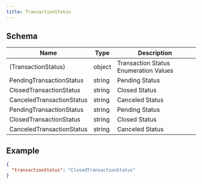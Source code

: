 ```yaml
---
title: TransactionStatus
---
```

## Schema

| Name | Type | Description |
|---|---|---|
| (TransactionStatus) | object | Transaction Status Enumeration Values |
| PendingTransactionStatus | string | Pending Status |
| ClosedTransactionStatus | string | Closed Status |
| CanceledTransactionStatus | string | Canceled Status |
| PendingTransactionStatus | string | Pending Status |
| ClosedTransactionStatus | string | Closed Status |
| CanceledTransactionStatus | string | Canceled Status |

## Example



```json
{
  "transactionStatus": "ClosedTransactionStatus"
}
```
